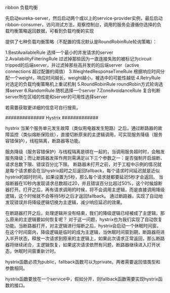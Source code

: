 ribbon 负载均衡

先启动eureka-server，然后启动两个或以上的service-provider实例，最后启动ribbon-consumer，访问测试方法，观察控制台，调用的服务会遵循你选择的负载均衡策略返回数据，可看到负载均衡的实现

提供了七种负载均衡策略（不配置的情况默认是RoundRobinRule轮询策略）：

1.BestAvailableRule  选择一个最小的并发请求的server
2.AvailabilityFilteringRule  过滤掉那些因为一直连接失败的被标记为circuit tripped的后端server，并过滤掉那些高并发的的后端server（active connections 超过配置的阈值）
3.WeightedResponseTimeRule 根据响应时间分配一个weight，响应时间越长，weight越小，被选中的可能性越低
4.RetryRule 对选定的负载均衡策略机上重试机制
5.RoundRobinRule roundRobin方式轮询选择server
6.RandomRule 随机选择一个server
7.ZoneAvoidanceRule 复合判断server所在区域的性能和server的可用性选择server

若需要获取更详细的信息可自行搜索。

############## Hystrix #############

hystrix 当某个服务单元发生故障（类似用电器发生短路）之后，通过断路器的故障监控（类似熔断保险丝），直接切断原来的主逻辑调用，可实现服务降级（服务容错保护），线程隔离，断路器等功能。

服务降级（服务容错保护）与线程隔离是绑在一起的，当调用服务超时时，会触发服务降级；而让断路器发挥作用则需满足以下三个参数之一：是否强制开启熔断、请求总数下限、错误百分比下限。
断路器未打开之前，对于工程中示例的情况就是每个请求都会在当hystrix超时之后返回fallback，每个请求时间延迟就是近似hystrix的超时时间，如果设置为5秒，那么每个请求就都要延迟5秒才会返回。
当熔断器在10秒内发现请求总数超过20，并且错误百分比超过50%，这个时候熔断器打开。打开之后，再有请求调用的时候，将不会调用主逻辑，而是直接调用降级逻辑，这个时候就不会等待5秒之后才返回fallback。
通过断路器，实现了自动地发现错误并将降级逻辑切换为主逻辑，减少响应延迟的效果。

在断路器打开之后，处理逻辑并没有结束，我们的降级逻辑已经被成了主逻辑，那么原来的主逻辑要如何恢复呢？
对于这一问题，hystrix也为我们实现了自动恢复功能。当断路器打开，对主逻辑进行熔断之后，hystrix会启动一个休眠时间窗，在这个时间窗内，降级逻辑是临时的成为主逻辑，当休眠时间窗到期，断路器将进入半开状态，释放一次请求到原来的主逻辑上，如果此次请求正常返回，那么断路器将继续闭合，主逻辑恢复，如果这次请求依然有问题，断路器继续进入打开状态，休眠时间窗重新计时。

hystrix函数必须为public，fallback函数可以为private。两者需要返回值类型和参数相同。

hystrix函数要放在一个service中，假如分开，则fallback函数需要实现hystrix函数的接口。